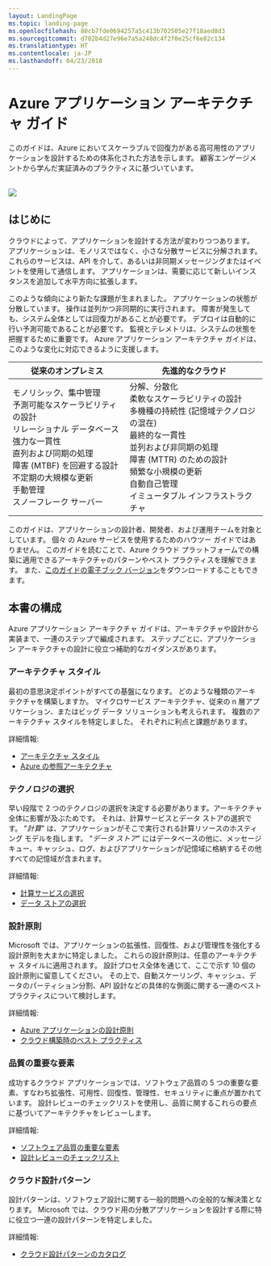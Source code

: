 ```yaml
---
layout: LandingPage
ms.topic: landing-page
ms.openlocfilehash: 80cb7fde0694257a5c413b702505e27f18aed8d3
ms.sourcegitcommit: d702b4d27e96e7a5a248dc4f2f0e25cf6e82c134
ms.translationtype: HT
ms.contentlocale: ja-JP
ms.lasthandoff: 04/23/2018
---
```

# <a name="azure-application-architecture-guide"></a>Azure アプリケーション アーキテクチャ ガイド

このガイドは、Azure においてスケーラブルで回復力がある高可用性のアプリケーションを設計するための体系化された方法を示します。 顧客エンゲージメントから学んだ実証済みのプラクティスに基づいています。

<br/>

<img src="./images/guide-steps.svg" style="max-width:800px;"/>

## <a name="introduction"></a>はじめに

クラウドによって、アプリケーションを設計する方法が変わりつつあります。 アプリケーションは、モノリスではなく、小さな分散サービスに分解されます。 これらのサービスは、API を介して、あるいは非同期メッセージングまたはイベントを使用して通信します。 アプリケーションは、需要に応じて新しいインスタンスを追加して水平方向に拡張します。 

このような傾向により新たな課題が生まれました。 アプリケーションの状態が分散しています。 操作は並列かつ非同期的に実行されます。 障害が発生しても、システム全体としては回復力があることが必要です。 デプロイは自動的に行い予測可能であることが必要です。 監視とテレメトリは、システムの状態を把握するために重要です。 Azure アプリケーション アーキテクチャ ガイドは、このような変化に対応できるように支援します。 

<table>
<thead>
    <tr><th>従来のオンプレミス</th><th>先進的なクラウド</th></tr>
</thead>
<tbody>
<tr><td>モノリシック、集中管理<br/>
予測可能なスケーラビリティの設計<br/>
リレーショナル データベース<br/>
強力な一貫性<br/>
直列および同期の処理<br/>
障害 (MTBF) を回避する設計<br/>
不定期の大規模な更新<br/>
手動管理<br/>
スノーフレーク サーバー</td>
<td>
分解、分散化<br/>
柔軟なスケーラビリティの設計<br/>
多機種の持続性 (記憶域テクノロジの混在)<br/>
最終的な一貫性<br/>
並列および非同期の処理<br/>
障害 (MTTR) のための設計<br/>
頻繁な小規模の更新<br/>
自動自己管理<br/>
イミュータブル インフラストラクチャ<br/>
</td>
</tbody>
</table>

このガイドは、アプリケーションの設計者、開発者、および運用チームを対象としています。 個々 の Azure サービスを使用するためのハウツー ガイドではありません。 このガイドを読むことで、Azure クラウド プラットフォームでの構築に適用できるアーキテクチャのパターンやベスト プラクティスを理解できます。 また、[このガイドの電子ブック バージョン][ebook]をダウンロードすることもできます。

## <a name="how-this-guide-is-structured"></a>本書の構成

Azure アプリケーション アーキテクチャ ガイドは、アーキテクチャや設計から実装まで、一連のステップで編成されます。 ステップごとに、アプリケーション アーキテクチャの設計に役立つ補助的なガイダンスがあります。

### <a name="architecture-styles"></a>アーキテクチャ スタイル

最初の意思決定ポイントがすべての基盤になります。 どのような種類のアーキテクチャを構築しますか。 マイクロサービス アーキテクチャ、従来の n 層アプリケーション、またはビッグ データ ソリューションも考えられます。 複数のアーキテクチャ スタイルを特定しました。 それぞれに利点と課題があります。

詳細情報:

- [アーキテクチャ スタイル][arch-styles]
- [Azure の参照アーキテクチャ][ref-archs]

### <a name="technology-choices"></a>テクノロジの選択

早い段階で 2 つのテクノロジの選択を決定する必要があります。アーキテクチャ全体に影響が及ぶためです。 それは、計算サービスとデータ ストアの選択です。 "*計算*" は、アプリケーションがそこで実行される計算リソースのホスティング モデルを指します。 "*データ ストア*" にはデータベースの他に、メッセージ キュー、キャッシュ、ログ、およびアプリケーションが記憶域に格納するその他すべての記憶域が含まれます。 

詳細情報:

- [計算サービスの選択](./technology-choices/compute-overview.md)
- [データ ストアの選択](./technology-choices/data-store-overview.md)

### <a name="design-principles"></a>設計原則

Microsoft では、アプリケーションの拡張性、回復性、および管理性を強化する設計原則を大まかに特定しました。 これらの設計原則は、任意のアーキテクチャ スタイルに適用されます。 設計プロセス全体を通じて、ここで示す 10 個の設計原則に留意してください。 その上で、自動スケーリング、キャッシュ、データのパーティション分割、API 設計などの具体的な側面に関する一連のベスト プラクティスについて検討します。

詳細情報:

- [Azure アプリケーションの設計原則][design-principles]
- [クラウド構築時のベスト プラクティス][best-practices]

### <a name="quality-pillars"></a>品質の重要な要素

成功するクラウド アプリケーションでは、ソフトウェア品質の 5 つの重要な要素、すなわち拡張性、可用性、回復性、管理性、セキュリティに重点が置かれています。 設計レビューのチェックリストを使用し、品質に関するこれらの要点に基づいてアーキテクチャをレビューします。

詳細情報:

- [ソフトウェア品質の重要な要素][pillars]
- [設計レビューのチェックリスト][checklists] 

### <a name="cloud-design-patterns"></a>クラウド設計パターン

設計パターンは、ソフトウェア設計に関する一般的問題への全般的な解決策となります。 Microsoft では、クラウド用の分散アプリケーションを設計する際に特に役立つ一連の設計パターンを特定しました。

詳細情報:

- [クラウド設計パターンのカタログ](../patterns/index.md)


[arch-styles]: ./architecture-styles/index.md
[best-practices]: ../best-practices/index.md
[checklists]: ../checklist/index.md
[compute-options]: ./technology-choices/compute-comparison.md
[design-principles]: ./design-principles/index.md
[ebook]: https://azure.microsoft.com/campaigns/cloud-application-architecture-guide/
[patterns]: ../patterns/index.md?toc=/azure/architecture/guide/toc.json
[pillars]: ./pillars.md
[ref-archs]: ../reference-architectures/index.md
[storage-options]: ./technology-choices/data-store-comparison.md
[technology-choices]: ./technology-choices/index.md

